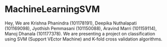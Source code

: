 # MachineLearningSVM
Hey, We are Krishna Phanindra (101178191), Deepika Nuthalapati (101169098), Jyothish Pemmasani (101150088), Aravind Marri (101159114), Manoj Dhanala (101177378).  We are presenting a project on classification using SVM (Support VEctor Machine) and K-fold cross validation algorithms. 
